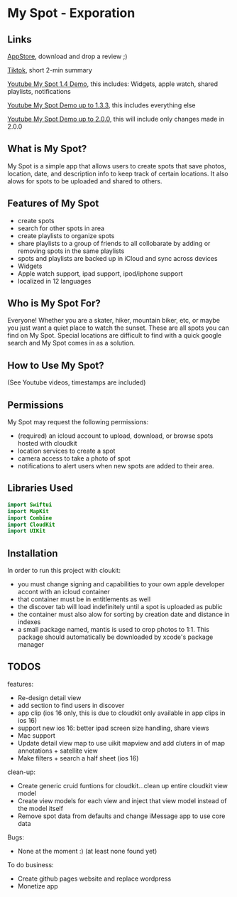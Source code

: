 # My Spot - Exporation

## Links
[AppStore](https://apps.apple.com/us/app/my-spot-exploration/id1613618373), download and drop a review ;)

[Tiktok](https://www.tiktok.com/@myspotexploration/video/7099636047973272874?is_copy_url=1&is_from_webapp=v1), short 2-min summary

[Youtube My Spot 1.4 Demo](https://www.youtube.com/watch?v=OSmGs8Fs5_I&t=324s), this includes: Widgets, apple watch, shared playlists, notifications

[Youtube My Spot Demo up to 1.3.3](https://www.youtube.com/watch?v=UcQJhaeTPng&t=11s), this includes everything else

[Youtube My Spot Demo up to 2.0.0](https://youtube.com/shorts/P-rfnfZ44XM?feature=share), this will include only changes made in 2.0.0

## What is My Spot?
My Spot is a simple app that allows users to create spots that save photos, location, date, and description info to keep track of certain locations. It also alows for spots to be uploaded and shared to others.

## Features of My Spot
- create spots
- search for other spots in area
- create playlists to organize spots
- share playlists to a group of friends to all collobarate by adding or removing spots in the same playlists
- spots and playlists are backed up in iCloud and sync across devices
- Widgets
- Apple watch support, ipad support, ipod/iphone support
- localized in 12 languages

## Who is My Spot For?
Everyone! Whether you are a skater, hiker, mountain biker, etc, or maybe you just want a quiet place to watch the sunset. These are all spots you can find on My Spot. Special locations are difficult to find with a quick google search and My Spot comes in as a solution.

## How to Use My Spot?
(See Youtube videos, timestamps are included)

## Permissions
My Spot may request the following permissions:
- (required) an icloud account to upload, download, or browse spots hosted with cloudkit
- location services to create a spot
- camera access to take a photo of spot
- notifications to alert users when new spots are added to their area.

## Libraries Used
```swift
import Swiftui
import MapKit
import Combine
import CloudKit
import UIKit
```


## Installation
In order to run this project with cloukit:

- you must change signing and capabilities to your own apple developer accont with an icloud container
- that container must be in entitlements as well
- the discover tab will load indefinitely until a spot is uploaded as public
- the container must also alow for sorting by creation date and distance in indexes
- a small package named, mantis is used to crop photos to 1:1. This package should automatically be downloaded by xcode's package manager


## TODOS
features:
- Re-design detail view
- add section to find users in discover
- app clip (ios 16 only, this is due to cloudkit only available in app clips in ios 16)
- support new ios 16: better ipad screen size handling, share views
- Mac support
- Update detail view map to use uikit mapview and add cluters in of map annotations + satellite view
- Make filters + search a half sheet (ios 16)

clean-up:
- Create generic cruid funtions for cloudkit…clean up entire cloudkit view model
- Create view models for each view and inject that view model instead of the model itself 
- Remove spot data from defaults and change iMessage app to use core data

Bugs:
- None at the moment :) (at least none found yet)

To do business:
- Create github pages website and replace wordpress
- Monetize app

